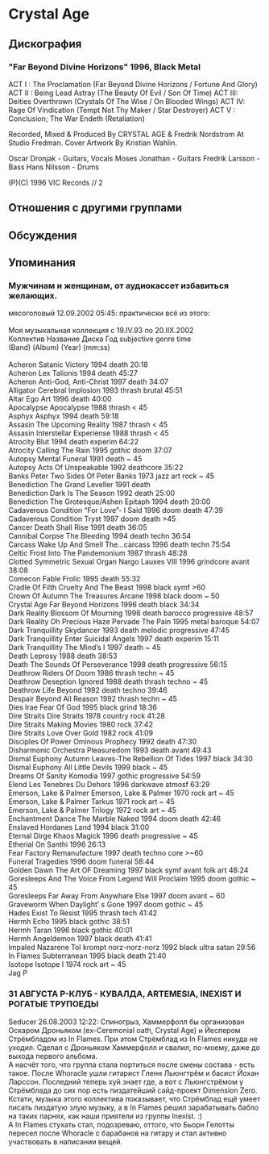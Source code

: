 # Crystal Age



## Дискография

### "Far Beyond Divine Horizons" 1996, Black Metal

ACT I  : The Proclamation (Far Beyond Divine Horizons / Fortune And Glory)
ACT II : Being Lead Astray (The Beauty Of Evil / Son Of Time)
ACT III: Deities Overthrown (Crystals Of The Wise / On Blooded Wings)
ACT IV: Rage Of Vindication (Tempt Not Thy Maker / Star Destroyer)
ACT V : Conclusion; The War Endeth (Retaliation)

Recorded, Mixed & Produced By CRYSTAL AGE & Fredrik Nordstrom At Studio Fredman.
Cover Artwork By Kristian Wahlin.

Oscar Dronjak - Guitars, Vocals
Moses Jonathan - Guitars
Fredrik Larsson - Bass
Hans Nilsson - Drums

(P)(C) 1996 VIC Records // 2


## Отношения с другими группами


## Обсуждения


## Упоминания

### Мужчинам и женщинам, от аудиокассет избавиться желающих.

мясоголовый 12.09.2002 05:45:
практически всё из этого:<BR><BR>	Моя музыкальная коллекция с 19.IV.93 по 20.IIX.2002			<BR>Коллектив	Название Диска	Год	subjective genre	time<BR> (Band)	(Album)	(Year)		(mm:ss)<BR>				<BR>Acheron	Satanic Victory	1994	death	20:18<BR>Acheron	Lex Talionis	1994	death	45:27<BR>Acheron	Anti-God, Anti-Christ	1997	death	34:07<BR>Alligator	Cerebral Implosion	1993	thrash brutal	45:51<BR>Altar	Ego Art	1996	death	40:00<BR>Apocalypse	Apocalypse	1988	thrash	&lt; 45<BR>Asphyx	Asphyx	1994	death	59:18<BR>Assasin	The Upcoming Reality	1987	thrash	&lt; 45<BR>Assasin	Interstellar Experiense	1988	thrash	&lt; 45<BR>Atrocity	Blut	1994	death experim	64:22<BR>Atrocity	Calling The Rain	1995	gothic doom	37:07<BR>Autopsy	Mental Funeral	1991	death	~ 45<BR>Autopsy	Acts Of Unspeakable	1992	deathcore	35:22<BR>Banks Peter	Two Sides Of Peter Banks	1973	jazz art rock	~ 45<BR>Benediction	The Grand Leveller	1991	death	<BR>Benediction	Dark Is The Season	1992	death	25:00<BR>Benediction	The Grotesque/Ashen Epitaph	1994	death	20:00<BR>Cadaverous Condition	“For Love”- I Said	1996	doom death	47:39<BR>Cadaverous Condition	Tryst	1997	doom death	&gt;45<BR>Cancer	Death Shall Rise	1991	death	36:05<BR>Cannibal Corpse	The Bleeding	1994	death techn	36:54<BR>Carcass	Wake Up And Smell The…carcass	1996	death techn	75:54<BR>Celtic Frost	Into The Pandemonium	1987	thrash	48:28<BR>Clotted Symmetric Sexual Organ	Nargo Lauxes VIII	1996	grindcore avant	38:08<BR>Comecon	Fable Frolic	1995	death	55:32<BR>Cradle Of Filth	Cruelty And The Beast	1998	black symf	&gt;60<BR>Crown Of Autumn	The Treasures Arcane	1998	black doom	~ 50<BR>Crystal Age	Far Beyond Horizons	1996	death black	34:34<BR>Dark Reality	Blossom Of Mourning	1996	death barocco progressive	48:57<BR>Dark Reality	Oh Precious Haze Pervade The Pain	1995	metal baroque	54:07<BR>Dark Tranquillity	Skydancer	1993	death melodic progressive	47:45<BR>Dark Tranquillity	Enter Suicidal Angels	1997	death experim	15:11<BR>Dark Tranquillity	The Mind’s I	1997	death	~ 45<BR>Death	Leprosy 	1988	death	38:53<BR>Death	The Sounds Of Perseverance	1998	death progressive	56:15<BR>Deathrow	Riders Of Doom	1986	thrash techn	~ 45<BR>Deathrow	Deseption Ignored	1988	death thrash techno	~ 45<BR>Deathrow	Life Beyond	1992	death techno	39:46<BR>Despair	Beyond All Reason	1992	thrash techn	~ 45 <BR>Dies Irae	Fear Of God	1995	black grind	18:36<BR>Dire Straits	Dire Straits	1978	country rock	41:28<BR>Dire Straits	Making Movies	1980	rock	37:42<BR>Dire Straits	Love Over Gold	1982	rock	41:09<BR>Disciples Of Power	Ominous Prophecy	1992	death	47:30<BR>Disharmonic Orchestra	Pleasuredom	1993	death avant	49:43<BR>Dismal Euphony	Autumn Leaves-The Rebellion Of Tides	1997	black	34:30<BR>Dismal Euphony	All Little Devils	1999	black	~ 45<BR>Dreams Of Sanity	Komodia	1997	gothic progressive	54:59<BR>Elend	Les Tenebres Du Dehors	1996	darkwave atmosf	63:29<BR>Emerson, Lake & Palmer	Emerson, Lake & Palmer	1970	rock art	~ 45<BR>Emerson, Lake & Palmer	Tarkus	1971	rock art	~ 45<BR>Emerson, Lake & Palmer	Trilogy	1972	rock art	~ 45<BR>Enchantment	Dance The Marble Naked	1994	doom death	42:46<BR>Enslaved	Hordanes Land	1994	black	31:00<BR>Eternal Dirge	Khaos Magick	1996	death progressive	~ 45<BR>Etherial	On Santhi	1996		26:13<BR>Fear Factory	Remanufacture	1997	death techno core	&gt;~60<BR>Funeral	Tragedies	1996	doom funeral	58:44<BR>Golden Dawn	The Art OF Dreaming	1997	black symf avant folk art	48:24<BR>Goresleeps	And The Voice From Legend Will Proclaim	1995	doom gothic	~ 45<BR>Goresleeps	Far Away From Anywhare Else	1997	doom avant	~ 60<BR>Graveworm	When Daylight’ s Gone 	1997	doom gothic	~ 45<BR>Hades	Exist To Resist	1995	thrash tech	41:42<BR>Hermh	Echo	1995	black gothic	38:51<BR>Hermh	Taran	1996	black gothic	40:01<BR>Hermh	Angeldemon	1997	black death	41:41<BR>Impaled Nazarene	Tol krompt norz-norz-norz	1992	black ultra satan	29:56<BR>In Flames	Subterranean	1995	black death	21:40<BR>Isotope	Isotope I	1974	rock art	~ 45<BR>Jag P

### 31 АВГУСТА Р-КЛУБ - КУВАЛДА, ARTEMESIA, INEXIST И РОГАТЫЕ ТРУПОЕДЫ

Seducer 26.08.2003 12:22:
Спиногрыз, Хаммерфолл бы организован Оскаром Дроньяком (ex-Ceremonial oath, Crystal Age) и Йеспером Стрёмбладом из In Flames. При этом Стрёмблад из In Flames никуда не уходил. Сделал с Дроньяком Хаммерфолл и свалил, по-моему, даже до выхода первого альбома.<BR>А насчёт того, что группа стала портиться после смены состава - есть такое. После Whoracle ушли гитарист Гленн Льюнгтрём и басист Йохан Ларссон. Последний теперь хуй знает где, а вот с Льюнгстрёмом у Стрёмблада до сих пор есть пиздатейший сайд-проект Dimension Zero. Кстати, музыка этого коллектива показывает, что Стрёмблад ещё умеет писать пиздатую злую музыку, а в In Flames решил зарабатывать бабло на таких парнях, как наши приятели из группы Inexist. :)<BR>А In Flames стухать стал, подозреваю, оттого, что Бьорн Гелотты пересел после Whoracle с барабанов на гитару и стал активно участвовать в написании вещей.

